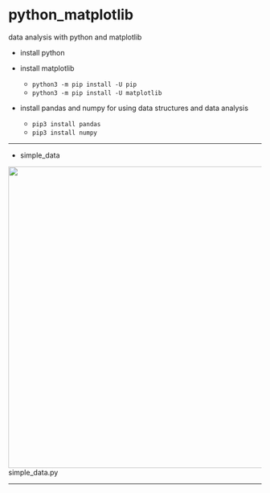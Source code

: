 # python_matplotlib
data analysis with python and matplotlib

- install python
- install matplotlib

  - `python3 -m pip install -U pip`
  - `python3 -m pip install -U matplotlib`
- install pandas and numpy for using data structures and data analysis
  - `pip3 install pandas`
  - `pip3 install numpy`

---

- simple_data
<img src="https://user-images.githubusercontent.com/5676113/221670075-4ccff00f-784b-4367-bfe6-425cc36571bc.png" width="600">
simple_data.py

---




